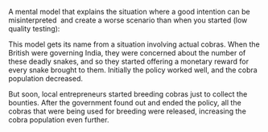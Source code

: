 A mental model that explains the situation where a good intention can be misinterpreted  and create a worse scenario than when you started (low quality testing):  

This model gets its name from a situation involving actual cobras. When the British were governing India, they were concerned about the number of these deadly snakes, and so they started offering a monetary reward for every snake brought to them. Initially the policy worked well, and the cobra population decreased.

But soon, local entrepreneurs started breeding cobras just to collect the bounties. After the government found out and ended the policy, all the cobras that were being used for breeding were released, increasing the cobra population even further.